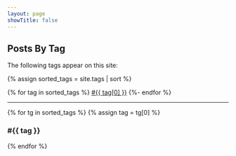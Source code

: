 ```yaml
---
layout: page
showTitle: false
---
```


## Posts By Tag

The following tags appear on this site:

{% assign sorted_tags = site.tags | sort %}

{% for tag in sorted_tags %}
<span class="tag-wrapper"><a class="tag" href="#{{ tag[0]  }}">#{{ tag[0] }}</a></span>
{%- endfor %}
<hr/>


{% for tg in sorted_tags %}
{% assign tag = tg[0] %}

<div id="{{ tag | slugify }}" class="tag-div">
<h3 class="tag-header-inactive" name="{{ tag | slugify }}">#{{ tag }}</h3>

<ul>
{% for post in site.tags[tag] %}
  <li><a href="{{ post.url }}">{{ post.title }}</a><br/>
    {{ post.excerpt }}
  </li>
{% endfor %}
</ul>

</div>

{% endfor %}

<!-- Add the following CSS to hide sections by default -->
<style>
.tag-div ul {
  display: none;
}
</style>

<!-- Add the following JavaScript to handle collapsing and expanding -->
<script>
document.addEventListener('DOMContentLoaded', function() {

function closeAllSections() {
  var contents = document.querySelectorAll('.tag-div ul');
  contents.forEach(function(content) {
    content.style.display = 'none';
  });

  // Set all headers to inactive
  var headers = document.querySelectorAll('.tag-div h3');
  headers.forEach(function(header) {
    header.classList.remove('tag-header-active');
    header.classList.add('tag-header-inactive');
  });
}

function openSection(id) {
  closeAllSections();
  var content = document.querySelector('#' + id + ' ul');
  var header = document.querySelector('#' + id + ' h3');
  if (content && header) {
    content.style.display = 'block';
    // Set the active header class
    header.classList.remove('tag-header-inactive');
    header.classList.add('tag-header-active');
  }
}

  // Add click event listeners to all h3 headers
  var headers = document.querySelectorAll('.tag-div h3');
  headers.forEach(function(header) {
    header.addEventListener('click', function() {
      var id = header.parentElement.id;
      openSection(id);
    });
  });

  // Function to open section based on hash
function handleHash() {
  if (window.location.hash) {
    var id = window.location.hash.substring(1);
    openSection(id);
    // Scroll to the section
    var elem = document.getElementById(id);
    if (elem) {
      elem.scrollIntoView();
    }
  } else {
    var tagDivs = document.querySelectorAll('.tag-div');
    if (tagDivs.length === 1) {
      // If only one tag, open it by default
      var id = tagDivs[0].id;
      openSection(id);
    } else {
      // If multiple tags, close all sections
      closeAllSections();
    }
  }
}

  // On page load
  handleHash();

  // On hash change
  window.addEventListener('hashchange', handleHash);

});
</script>
